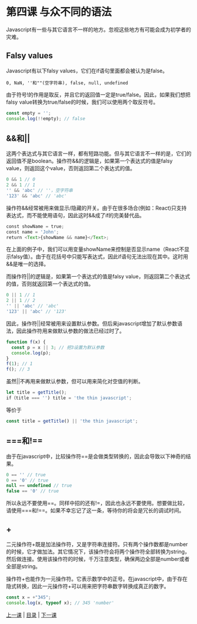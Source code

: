 # 第四课 与众不同的语法
Javascript有一些与其它语言不一样的地方。忽视这些地方有可能会成为初学者的灾难。

## Falsy values
Javascript有以下falsy values，它们在if语句里面都会被认为是false。

    0, NaN, ''和""(空字符串), false, null, undefined

由于符号!的作用是取反，并且它的返回值一定是true/false。因此，如果我们想把falsy value转换为true/false的时候，我们可以使用两个取反符号。
```javascript
const empty = '';
console.log(!!empty); // false
```
## &&和||
这两个表达式与其它语言一样，都有短路功能。但与其它语言不一样的是，它们的返回值不是boolean。操作符&&的逻辑是，如果第一个表达式的值是falsy value，则返回这个value，否则返回第二个表达式的值。
```javascript
0 && 1 // 0
2 && 1 // 1
'' && 'abc' // ''，空字符串
'123' && 'abc' // 'abc'
```
操作符&&经常被用来做显示/隐藏的开关。由于在很多场合(例如：React)只支持表达式，而不能使用语句，因此这时&&成了if的完美替代品。
```javascript
const showName = true;
const name = 'John';
return <Text>{showName && name}</Text>;
```
在上面的例子中，我们可以用变量showName来控制是否显示name（React不显示falsy值）。由于在花括号中只能写表达式，因此if语句无法出现在其中。这时用&&是唯一的选择。

而操作符||的逻辑是，如果第一个表达式的值是falsy value，则返回第二个表达式的值，否则就返回第一个表达式的值。
```javascript
0 || 1 // 1
2 || 1 // 2
'' || 'abc' // 'abc'
'123' || 'abc' // '123'
```
因此，操作符||经常被用来设置默认参数。但后来javascript增加了默认参数语法，因此操作符用来做默认参数的做法已经过时了。
```javascript
function f(x) {
  const p = x || 3; // 把3设置为默认参数
  console.log(p);
}
f(1); // 1
f(); // 3
```
虽然||不再用来做默认参数，但可以用来简化对空值的判断。
```javascript
let title = getTitle();
if（title === '') title = 'the thin javascript';
```
等价于
```javascript
const title = getTitle() || 'the thin javascript';
```
## ===和!==
由于在javascript中，比较操作符==是会做类型转换的，因此会导致以下神奇的结果。
```javascript
0 == '' // true
0 == '0' // true
null == undefined // true
false == '0' // true
```
所以永远不要使用==。同样中招的还有!=，因此也永远不要使用。想要做比较，请使用===和!==。如果不幸忘记了这一条，等待你的将会是冗长的调试时间。

## +
二元操作符+既是加法操作符，又是字符串连接符。只有两个操作数都是number的时候，它才做加法。其它情况下，该操作符会将两个操作符全部转换为string，然后做连接。使用该操作符的时候，千万注意类型，确保两边全部是number或者全部是string。

操作符+也能作为一元操作符。它表示数学中的正号。在javascript中，由于存在隐式转换，因此一元操作符+可以用来把字符串数字转换成真正的数字。
```javascript
const x = +"345";
console.log(x, typeof x); // 345 'number'
```

[上一课](lesson3.md) &#124; [目录](README.md) &#124; [下一课](lesson5.md)
